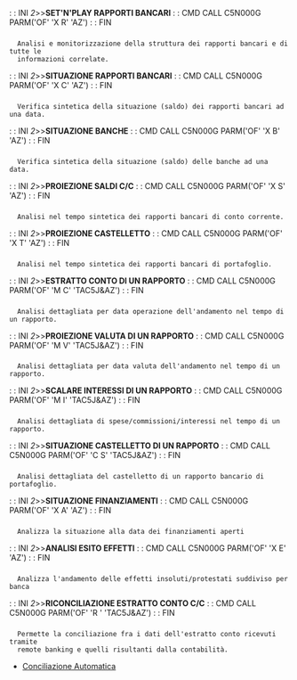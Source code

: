  :  : INI _2_>>**SET'N'PLAY RAPPORTI BANCARI**
 :  : CMD CALL C5N000G PARM('OF' 'X R' 'AZ')
 :  : FIN
###
      Analisi e monitorizzazione della struttura dei rapporti bancari e di tutte le
      informazioni correlate.

 :  : INI _2_>>**SITUAZIONE RAPPORTI BANCARI**
 :  : CMD CALL C5N000G PARM('OF' 'X C' 'AZ')
 :  : FIN
###
      Verifica sintetica della situazione (saldo) dei rapporti bancari ad una data.

 :  : INI _2_>>**SITUAZIONE BANCHE**
 :  : CMD CALL C5N000G PARM('OF' 'X B' 'AZ')
 :  : FIN
###
      Verifica sintetica della situazione (saldo) delle banche ad una data.

 :  : INI _2_>>**PROIEZIONE SALDI C/C**
 :  : CMD CALL C5N000G PARM('OF' 'X S' 'AZ')
 :  : FIN
###
      Analisi nel tempo sintetica dei rapporti bancari di conto corrente.

 :  : INI _2_>>**PROIEZIONE CASTELLETTO**
 :  : CMD CALL C5N000G PARM('OF' 'X T' 'AZ')
 :  : FIN
###
      Analisi nel tempo sintetica dei rapporti bancari di portafoglio.

 :  : INI _2_>>**ESTRATTO CONTO DI UN RAPPORTO**
 :  : CMD CALL C5N000G PARM('OF' 'M C' 'TAC5J&AZ')
 :  : FIN
###
      Analisi dettagliata per data operazione dell'andamento nel tempo di un rapporto.

 :  : INI _2_>>**PROIEZIONE VALUTA DI UN RAPPORTO**
 :  : CMD CALL C5N000G PARM('OF' 'M V' 'TAC5J&AZ')
 :  : FIN
###
      Analisi dettagliata per data valuta dell'andamento nel tempo di un rapporto.

 :  : INI _2_>>**SCALARE INTERESSI DI UN RAPPORTO**
 :  : CMD CALL C5N000G PARM('OF' 'M I' 'TAC5J&AZ')
 :  : FIN
###
      Analisi dettagliata di spese/commissioni/interessi nel tempo di un rapporto.

 :  : INI _2_>>**SITUAZIONE CASTELLETTO DI UN RAPPORTO**
 :  : CMD CALL C5N000G PARM('OF' 'C S' 'TAC5J&AZ')
 :  : FIN
###
      Analisi dettagliata del castelletto di un rapporto bancario di portafoglio.

 :  : INI _2_>>**SITUAZIONE FINANZIAMENTI**
 :  : CMD CALL C5N000G PARM('OF' 'X A' 'AZ')
 :  : FIN
###
      Analizza la situazione alla data dei finanziamenti aperti

 :  : INI _2_>>**ANALISI ESITO EFFETTI**
 :  : CMD CALL C5N000G PARM('OF' 'X E' 'AZ')
 :  : FIN
###
      Analizza l'andamento delle effetti insoluti/protestati suddiviso per banca

 :  : INI _2_>>**RICONCILIAZIONE ESTRATTO CONTO C/C**
 :  : CMD CALL C5N000G PARM('OF' 'R  ' 'TAC5J&AZ')
 :  : FIN
###
      Permette la conciliazione fra i dati dell'estratto conto ricevuti tramite
      remote banking e quelli risultanti dalla contabilità.
- [Conciliazione Automatica](Sorgenti/OJ/PGM/C5NORC)
